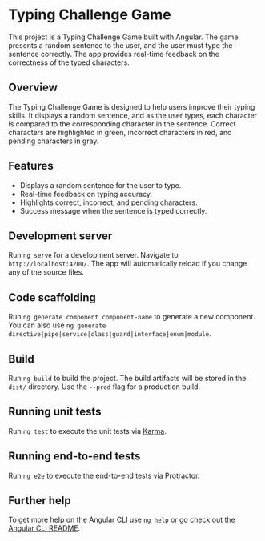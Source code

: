 # Typing Challenge Game

This project is a Typing Challenge Game built with Angular. The game presents a random sentence to the user, and the user must type the sentence correctly. The app provides real-time feedback on the correctness of the typed characters.

## Overview

The Typing Challenge Game is designed to help users improve their typing skills. It displays a random sentence, and as the user types, each character is compared to the corresponding character in the sentence. Correct characters are highlighted in green, incorrect characters in red, and pending characters in gray.

## Features

- Displays a random sentence for the user to type.
- Real-time feedback on typing accuracy.
- Highlights correct, incorrect, and pending characters.
- Success message when the sentence is typed correctly.

## Development server

Run `ng serve` for a development server. Navigate to `http://localhost:4200/`. The app will automatically reload if you change any of the source files.

## Code scaffolding

Run `ng generate component component-name` to generate a new component. You can also use `ng generate directive|pipe|service|class|guard|interface|enum|module`.

## Build

Run `ng build` to build the project. The build artifacts will be stored in the `dist/` directory. Use the `--prod` flag for a production build.

## Running unit tests

Run `ng test` to execute the unit tests via [Karma](https://karma-runner.github.io).

## Running end-to-end tests

Run `ng e2e` to execute the end-to-end tests via [Protractor](http://www.protractortest.org/).

## Further help

To get more help on the Angular CLI use `ng help` or go check out the [Angular CLI README](https://github.com/angular/angular-cli/blob/master/README.md).
